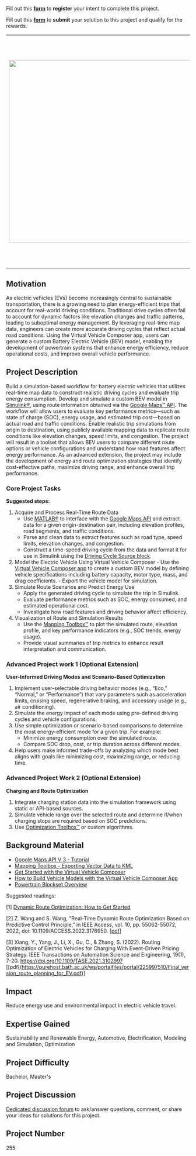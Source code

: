 Fill out this <strong>[form](https://www.mathworks.com/academia/student-challenge/mathworks-excellence-in-innovation-signup.html?tfa_1=Intelligent%20Trip%20Planning%20for%20Battery%20Electric%20Vehicles%20Using%20Real-Time%20Map%20Data&tfa_2=255)</strong> to <strong>register</strong> your intent to complete this project.

Fill out this <strong>[form](https://www.mathworks.com/academia/student-challenge/mathworks-excellence-in-innovation-submission-form.html?tfa_1=Intelligent%20Trip%20Planning%20for%20Battery%20Electric%20Vehicles%20Using%20Real-Time%20Map%20Data&tfa_2=255)</strong> to <strong>submit</strong> your solution to this project and qualify for the rewards.

<table>
<td><img src="https://gist.githubusercontent.com/robertogl/e0115dc303472a9cfd52bbbc8edb7665/raw/BEVtrip.png"  width=500 /></td>
<td><p><h1>Intelligent Trip Planning for Battery Electric Vehicles Using Real-Time Map Data</h1></p>
<p>Simulate electric vehicle trips using real-time map data to evaluate energy-efficient routes and strategies.</p>
</table>

## Motivation

As electric vehicles (EVs) become increasingly central to sustainable transportation, there is a growing need to plan energy-efficient trips that account for real-world driving conditions. Traditional drive cycles often fail to account for dynamic factors like elevation changes and traffic patterns, leading to suboptimal energy management. By leveraging real-time map data, engineers can create more accurate driving cycles that reflect actual road conditions. Using the Virtual Vehicle Composer app, users can generate a custom Battery Electric Vehicle (BEV) model, enabling the development of powertrain systems that enhance energy efficiency, reduce operational costs, and improve overall vehicle performance.

## Project Description

Build a simulation-based workflow for battery electric vehicles that utilizes real-time map data to construct realistic driving cycles and evaluate trip energy consumption. Develop and simulate a custom BEV model in [Simulink®](https://www.mathworks.com/products/simulink.html), using route information obtained via the [Google Maps™ API](https://developers.google.com/maps). The workflow will allow users to evaluate key performance metrics—such as state of charge (SOC), energy usage, and estimated trip cost—based on actual road and traffic conditions.
Enable realistic trip simulations from origin to destination, using publicly available mapping data to replicate route conditions like elevation changes, speed limits, and congestion. The project will result in a toolset that allows BEV users to compare different route options or vehicle configurations and understand how road features affect energy performance.
As an advanced extension, the project may include the development of energy and route optimization strategies that identify cost-effective paths, maximize driving range, and enhance overall trip performance.

### Core Project Tasks 
**Suggested steps:**
1.	Acquire and Process Real-Time Route Data
    -	Use [MATLAB®](https://www.mathworks.com/products/matlab.html) to interface with the [Google Maps API](https://developers.google.com/maps) and extract data for a given origin-destination pair, including elevation profiles, road segments, and traffic conditions. 
    -	Parse and clean data to extract features such as road type, speed limits, elevation changes, and congestion.
    -	Construct a time-speed driving cycle from the data and format it for use in Simulink using the [Driving Cycle Source block](https://www.mathworks.com/help/vdynblks/ref/drivecyclesource.html).
2.	 Model the Electric Vehicle Using Virtual Vehicle Composer
    -	Use the [Virtual Vehicle Composer app](https://www.mathworks.com/help/vdynblks/ref/virtualvehiclecomposer-app.html) to create a custom BEV model by defining vehicle specifications including battery capacity, motor type, mass, and drag coefficients.
    - Export the vehicle model for simulation.
3.	Simulate Route Scenarios and Predict Energy Use
    -	Apply the generated driving cycle to simulate the trip in Simulink.
    -	Evaluate performance metrics such as SOC, energy consumed, and estimated operational cost.
    -	Investigate how road features and driving behavior affect efficiency.
4.	Visualization of Route and Simulation Results
    -	Use the [Mapping Toolbox™](https://www.mathworks.com/products/mapping.html) to plot the simulated route, elevation profile, and key performance indicators (e.g., SOC trends, energy usage). 
    -	Provide visual summaries of trip metrics to enhance result interpretation and communication.

### Advanced Project work 1 (Optional Extension) 
**User-Informed Driving Modes and Scenario-Based Optimization**
1.	Implement user-selectable driving behavior modes (e.g., “Eco,” “Normal,” or “Performance”) that vary parameters such as acceleration limits, cruising speed, regenerative braking, and accessory usage (e.g., air conditioning).
2.	Simulate the energy impact of each mode using pre-defined driving cycles and vehicle configurations.
3.	Use simple optimization or scenario-based comparisons to determine the most energy-efficient mode for a given trip. For example:
    -	Minimize energy consumption over the simulated route.
    -	Compare SOC drop, cost, or trip duration across different modes.
4.	Help users make informed trade-offs by analyzing which mode best aligns with goals like minimizing cost, maximizing range, or reducing time.

### Advanced Project Work 2 (Optional Extension)
**Charging and Route Optimization**
1.	Integrate charging station data into the simulation framework using static or API-based sources.
2.	Simulate vehicle range over the selected route and determine if/when charging stops are required based on SOC predictions.
3.	Use [Optimization Toolbox™](https://www.mathworks.com/products/optimization.html) or custom algorithms.

## Background Material

-	[Google Maps API V 3 - Tutorial](https://www.w3resource.com/API/google-maps/index.php)
-	[Mapping Toolbox - Exporting Vector Data to KML](https://www.mathworks.com/help/map/exporting-vector-data-to-kml.html)
-	[Get Started with the Virtual Vehicle Composer](https://www.mathworks.com/help/vdynblks/ug/get-started-with-the-virtual-vehicle-composer.html)
-	[How to Build Vehicle Models with the Virtual Vehicle Composer App](https://www.youtube.com/watch?v=qKxB6k9VZ78)
-	[Powertrain Blockset Overview](https://www.mathworks.com/products/powertrain.html)

Suggested readings:

[1]	[Dynamic Route Optimization: How to Get Started](https://nextbillion.ai/blog/dynamic-route-optimization)

[2]	Z. Wang and S. Wang, "Real-Time Dynamic Route Optimization Based on Predictive Control Principle," in IEEE Access, vol. 10, pp. 55062-55072, 2022, doi: 10.1109/ACCESS.2022.3176950. [[pdf](https://ieeexplore.ieee.org/stamp/stamp.jsp?arnumber=9779771)]

[3]	Xiang, Y., Yang, J., Li, X., Gu, C., & Zhang, S. (2022). Routing Optimization of Electric Vehicles for Charging With Event-Driven Pricing Strategy. IEEE Transactions on Automation Science and Engineering, 19(1), 7-20. https://doi.org/10.1109/TASE.2021.3102997 [[pdf[(https://purehost.bath.ac.uk/ws/portalfiles/portal/225997510/Final_version_route_planning_for_EV.pdf)]


## Impact

Reduce energy use and environmental impact in electric vehicle travel.

## Expertise Gained 

Sustainability and Renewable Energy, Automotive, Electrification, Modeling and Simulation, Optimization

## Project Difficulty

Bachelor, Master's

## Project Discussion

[Dedicated discussion forum](https://github.com/mathworks/MATLAB-Simulink-Challenge-Project-Hub/discussions/128) to ask/answer questions, comment, or share your ideas for solutions for this project.

## Project Number

255
